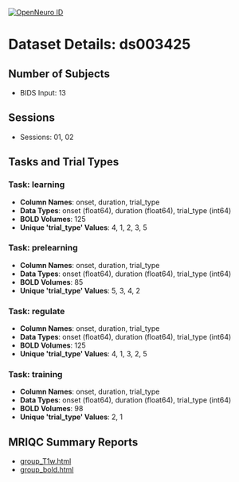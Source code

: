 [![OpenNeuro ID](https://img.shields.io/badge/OpenNeuro_Dataset-ds003425-blue?style=for-the-badge)](https://openneuro.org/datasets/ds003425)

# Dataset Details: ds003425

## Number of Subjects
- BIDS Input: 13

## Sessions
- Sessions: 01, 02

## Tasks and Trial Types
### Task: learning
- **Column Names**: onset, duration, trial_type
- **Data Types**: onset (float64), duration (float64), trial_type (int64)
- **BOLD Volumes**: 125
- **Unique 'trial_type' Values**: 4, 1, 2, 3, 5

### Task: prelearning
- **Column Names**: onset, duration, trial_type
- **Data Types**: onset (float64), duration (float64), trial_type (int64)
- **BOLD Volumes**: 85
- **Unique 'trial_type' Values**: 5, 3, 4, 2

### Task: regulate
- **Column Names**: onset, duration, trial_type
- **Data Types**: onset (float64), duration (float64), trial_type (int64)
- **BOLD Volumes**: 125
- **Unique 'trial_type' Values**: 4, 1, 3, 2, 5

### Task: training
- **Column Names**: onset, duration, trial_type
- **Data Types**: onset (float64), duration (float64), trial_type (int64)
- **BOLD Volumes**: 98
- **Unique 'trial_type' Values**: 2, 1

## MRIQC Summary Reports
- [group_T1w.html](https://htmlpreview.github.io/?https://github.com/demidenm/openneuro_glmfitlins/blob/main/statsmodel_specs/ds003425/mriqc_summary/group_T1w.html)
- [group_bold.html](https://htmlpreview.github.io/?https://github.com/demidenm/openneuro_glmfitlins/blob/main/statsmodel_specs/ds003425/mriqc_summary/group_bold.html)
